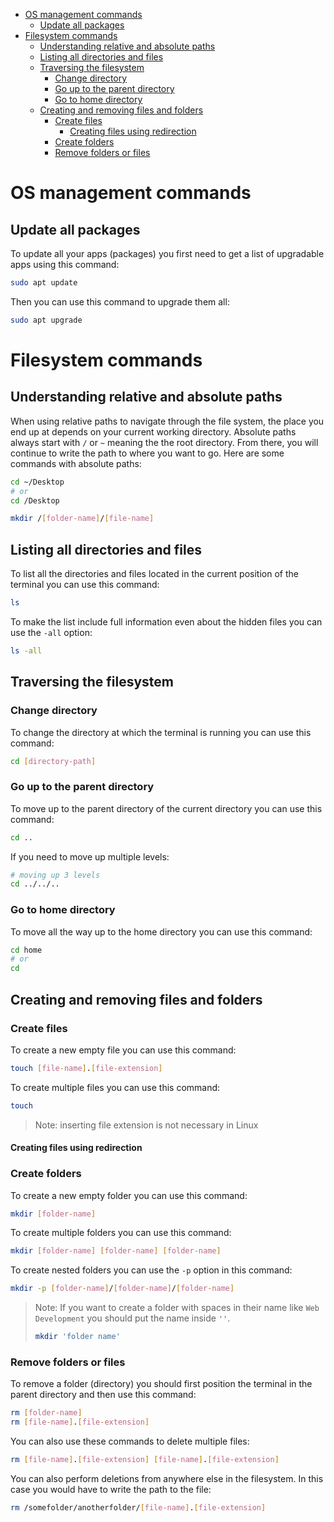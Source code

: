 - [OS management commands](#os-management-commands)
  - [Update all packages](#update-all-packages)
- [Filesystem commands](#filesystem-commands)
  - [Understanding relative and absolute paths](#understanding-relative-and-absolute-paths)
  - [Listing all directories and files](#listing-all-directories-and-files)
  - [Traversing the filesystem](#traversing-the-filesystem)
    - [Change directory](#change-directory)
    - [Go up to the parent directory](#go-up-to-the-parent-directory)
    - [Go to home directory](#go-to-home-directory)
  - [Creating and removing files and folders](#creating-and-removing-files-and-folders)
    - [Create files](#create-files)
      - [Creating files using redirection](#creating-files-using-redirection)
    - [Create folders](#create-folders)
    - [Remove folders or files](#remove-folders-or-files)

# OS management commands

## Update all packages

To update all your apps (packages) you first need to get a list of upgradable apps using this command:

```bash
sudo apt update
```

Then you can use this command to upgrade them all:

```bash
sudo apt upgrade
```

# Filesystem commands

## Understanding relative and absolute paths

When using relative paths to navigate through the file system, the place you end up at depends on your current working directory. Absolute paths always start with `/` or `~` meaning the the root directory. From there, you will continue to write the path to where you want to go. Here are some commands with absolute paths:

```bash
cd ~/Desktop
# or
cd /Desktop

mkdir /[folder-name]/[file-name]
```

## Listing all directories and files

To list all the directories and files located in the current position of the terminal you can use this command:

```bash
ls
```

To make the list include full information even about the hidden files you can use the `-all` option:

```bash
ls -all
```

## Traversing the filesystem

### Change directory

To change the directory at which the terminal is running you can use this command:

```bash
cd [directory-path]
```

### Go up to the parent directory

To move up to the parent directory of the current directory you can use this command:

```bash
cd ..
```

If you need to move up multiple levels:

```bash
# moving up 3 levels
cd ../../..
```

### Go to home directory

To move all the way up to the home directory you can use this command:

```bash
cd home
# or
cd
```

## Creating and removing files and folders

### Create files

To create a new empty file you can use this command:

```bash
touch [file-name].[file-extension]
```

To create multiple files you can use this command:

```bash
touch
```

> Note: inserting file extension is not necessary in Linux

#### Creating files using redirection

### Create folders

To create a new empty folder you can use this command:

```bash
mkdir [folder-name]
```

To create multiple folders you can use this command:

```bash
mkdir [folder-name] [folder-name] [folder-name]
```

To create nested folders you can use the `-p` option in this command:

```bash
mkdir -p [folder-name]/[folder-name]/[folder-name]
```

> Note: If you want to create a folder with spaces in their name like `Web Development` you should put the name inside `''`.
>
> ```bash
> mkdir 'folder name'
> ```

### Remove folders or files

To remove a folder (directory) you should first position the terminal in the parent directory and then use this command:

```bash
rm [folder-name]
rm [file-name].[file-extension]
```

You can also use these commands to delete multiple files:

```bash
rm [file-name].[file-extension] [file-name].[file-extension]
```

You can also perform deletions from anywhere else in the filesystem. In this case you would have to write the path to the file:

```bash
rm /somefolder/anotherfolder/[file-name].[file-extension]
```
